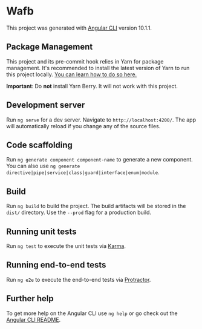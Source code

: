 # Wafb

This project was generated with [Angular CLI](https://github.com/angular/angular-cli) version 10.1.1.

## Package Management

This project and its pre-commit hook relies in Yarn for package management. It's recommended to install the latest version of Yarn to run this project locally. [You can learn how to do so here.](https://yarnpkg.com/getting-started/install)

**Important**: Do **not** install Yarn Berry. It will not work with this project.

## Development server

Run `ng serve` for a dev server. Navigate to `http://localhost:4200/`. The app will automatically reload if you change any of the source files.

## Code scaffolding

Run `ng generate component component-name` to generate a new component. You can also use `ng generate directive|pipe|service|class|guard|interface|enum|module`.

## Build

Run `ng build` to build the project. The build artifacts will be stored in the `dist/` directory. Use the `--prod` flag for a production build.

## Running unit tests

Run `ng test` to execute the unit tests via [Karma](https://karma-runner.github.io).

## Running end-to-end tests

Run `ng e2e` to execute the end-to-end tests via [Protractor](http://www.protractortest.org/).

## Further help

To get more help on the Angular CLI use `ng help` or go check out the [Angular CLI README](https://github.com/angular/angular-cli/blob/master/README.md).
